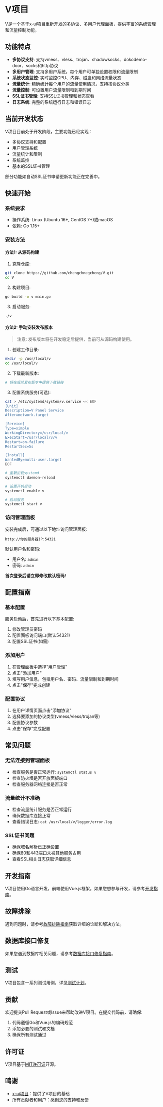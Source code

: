 # V项目

V是一个基于x-ui项目重新开发的多协议、多用户代理面板，提供丰富的系统管理和流量控制功能。

## 功能特点

- **多协议支持**: 支持vmess、vless、trojan、shadowsocks、dokodemo-door、socks和http协议
- **多用户管理**: 支持多用户系统，每个用户可单独设置权限和流量限制
- **系统状态监控**: 实时监控CPU、内存、磁盘和网络流量状态
- **流量统计**: 精确统计每个用户的流量使用情况，支持按协议分类
- **流量控制**: 可设置用户流量限制和到期时间
- **SSL证书管理**: 支持SSL证书管理和状态查看
- **日志系统**: 完整的系统运行日志和错误日志

## 当前开发状态

V项目目前处于开发阶段，主要功能已经实现：
- 多协议支持和配置
- 用户管理系统
- 流量统计和限制
- 系统监控
- 基本的SSL证书管理

部分功能如自动SSL证书申请更新功能正在完善中。

## 快速开始

### 系统要求

- 操作系统: Linux (Ubuntu 16+, CentOS 7+)或macOS
- 依赖: Go 1.15+

### 安装方法

#### 方法1: 从源码构建

1. 克隆仓库:

```bash
git clone https://github.com/chengchnegcheng/V.git
cd V
```

2. 构建项目:

```bash
go build -o v main.go
```

3. 启动服务:

```bash
./v
```

#### 方法2: 手动安装发布版本

> 注意: 发布版本将在开发稳定后提供，当前可从源码构建使用。

1. 创建工作目录:

```bash
mkdir -p /usr/local/v
cd /usr/local/v
```

2. 下载最新版本:

```bash
# 将在后续发布版本中提供下载链接
```

3. 配置系统服务(可选):

```bash
cat > /etc/systemd/system/v.service << EOF
[Unit]
Description=V Panel Service
After=network.target

[Service]
Type=simple
WorkingDirectory=/usr/local/v
ExecStart=/usr/local/v/v
Restart=on-failure
RestartSec=5s

[Install]
WantedBy=multi-user.target
EOF

# 重新加载systemd
systemctl daemon-reload

# 设置开机启动
systemctl enable v

# 启动服务
systemctl start v
```

### 访问管理面板

安装完成后，可通过以下地址访问管理面板:

```
http://你的服务器IP:54321
```

默认用户名和密码:
- 用户名: `admin`
- 密码: `admin`

**首次登录后请立即修改默认密码!**

## 配置指南

### 基本配置

服务启动后，首先进行以下基本配置:

1. 修改管理员密码
2. 配置面板访问端口(默认54321)
3. 配置SSL证书(如需)

### 添加用户

1. 在管理面板中选择"用户管理"
2. 点击"添加用户"
3. 填写用户信息，包括用户名、密码、流量限制和到期时间
4. 点击"保存"完成创建

### 配置协议

1. 在用户详情页面点击"添加协议"
2. 选择要添加的协议类型(vmess/vless/trojan等)
3. 配置协议参数
4. 点击"保存"完成配置

## 常见问题

### 无法连接到管理面板

- 检查服务是否正常运行: `systemctl status v`
- 检查防火墙是否开放面板端口
- 检查服务器网络连接是否正常

### 流量统计不准确

- 检查流量统计服务是否正常运行
- 确保数据库连接正常
- 查看错误日志: `cat /usr/local/v/logger/error.log`

### SSL证书问题

- 确保域名解析已正确设置
- 确保80和443端口未被其他服务占用
- 查看SSL相关日志获取详细信息

## 开发指南

V项目使用Go语言开发，前端使用Vue.js框架。如果您想参与开发，请参考[开发指南](development_guide.md)。

## 故障排除

遇到问题时，请参考[故障排除指南](troubleshooting_guide.md)获取详细的诊断和解决方法。

## 数据库接口修复

如果您遇到数据库相关问题，请参考[数据库接口修复指南](db_interface_fix.md)。

## 测试

V项目包含一系列测试用例，详见[测试计划](testing_plan.md)。

## 贡献

欢迎提交Pull Request或Issue来帮助改进V项目。在提交代码前，请确保:

1. 代码遵循Go和Vue.js的编码规范
2. 添加必要的测试和文档
3. 确保所有测试通过

## 许可证

V项目基于[MIT许可证](LICENSE)开源。

## 鸣谢

- [x-ui项目](https://github.com/vaxilu/x-ui)：提供了V项目的基础
- 所有贡献者和用户：感谢您的支持和反馈 